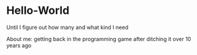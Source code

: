 # Hello-World
Until I figure out how many and what kind I need

About me: getting back in the programming game after ditching it over 10 years ago
